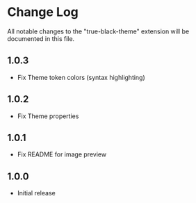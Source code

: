 # Change Log

All notable changes to the "true-black-theme" extension will be documented in this file.

## 1.0.3

- Fix Theme token colors (syntax highlighting)

## 1.0.2

- Fix Theme properties

## 1.0.1

- Fix README for image preview

## 1.0.0

- Initial release
